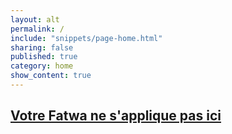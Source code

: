 ```yaml
---
layout: alt
permalink: /
include: "snippets/page-home.html"
sharing: false
published: true
category: home
show_content: true
---
```


## [Votre Fatwa ne s'applique pas ici](/en-francais/)
